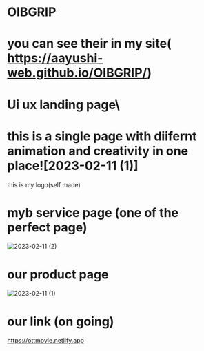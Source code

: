 # OIBGRIP
   # you can see their in my site( https://aayushi-web.github.io/OIBGRIP/)
# Ui ux landing page\
# this is a single page with diifernt animation and creativity in one place![2023-02-11 (1)]


this is my logo(self made)







# myb service page (one of the perfect page)
![2023-02-11 (2)](https://user-images.githubusercontent.com/102627008/218190003-176be0a3-82a5-43fb-8c35-7e9b80622482.png)

# our product page 
![2023-02-11 (1)](https://user-images.githubusercontent.com/102627008/218188777-68c4de94-ad38-4645-8da8-b99eb58dc35d.png)
# our link (on going)
https://ottmovie.netlify.app
